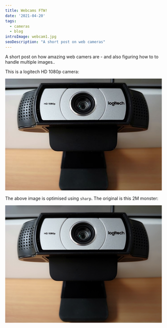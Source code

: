 ```yaml
---
title: Webcams FTW!
date: '2021-04-20'
tags:
  - cameras
  - blog
introImage: webcam1.jpg
seoDescription: "A short post on web cameras"
---
```


A short post on how amazing web camers are - and also figuring how to to handle multiple images..

<!-- excerpt -->

This is a logitech HD 1080p camera:

![web camera photo optimised](webcam2-700x500.webp)

The above image is optimised using `sharp`. The original is this 2M monster:

![web camera](webcam2.jpg)
